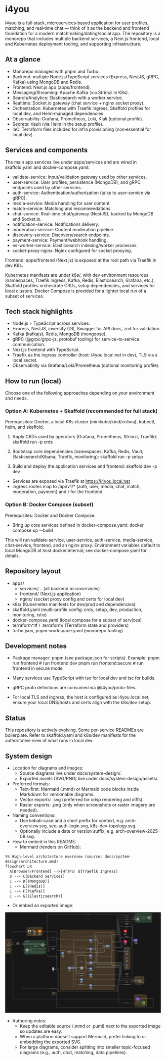 # i4you

i4you is a full‑stack, microservices‑based application for user profiles, matching, and real‑time chat — think of it as the backend and frontend foundation for a modern matchmaking/dating/social app. The repository is a monorepo that includes multiple backend services, a Next.js frontend, local and Kubernetes deployment tooling, and supporting infrastructure.

## At a glance
- Monorepo managed with pnpm and Turbo.
- Backend: multiple Node.js/TypeScript services (Express, NestJS, gRPC, Kafka) using MongoDB and Redis.
- Frontend: Next.js app (apps/frontend).
- Messaging/Streaming: Apache Kafka (via Strimzi in K8s).
- Search/Analytics: Elasticsearch with a worker service.
- Realtime: Socket.io gateway (chat service + nginx socket proxy).
- Orchestration: Kubernetes with Traefik Ingress, Skaffold profiles for local dev, and Helm‑managed dependencies.
- Observability: Grafana, Prometheus, Loki, Kiali (optional profile).
- Secrets: Vault (via Helm in the setup profile).
- IaC: Terraform files included for infra provisioning (non‑essential for local dev).

## Services and components
The main app services live under apps/services and are wired in skaffold.yaml and docker-compose.yaml:

- validate-service: Input/validation gateway used by other services.
- user-service: User profiles, persistence (MongoDB), and gRPC endpoints used by other services.
- auth-service: Authentication/authorization (talks to user-service via gRPC).
- media-service: Media handling for user content.
- match-service: Matching and recommendations.
- chat-service: Real-time chat/gateway (NestJS), backed by MongoDB and Socket.io.
- notification-service: Notifications delivery.
- moderation-service: Content moderation pipeline.
- discovery-service: Discovery/search endpoints.
- payment-service: Payment/webhook handling.
- es-worker-service: Elasticsearch indexing/worker processes.
- socket-proxy-nginx: Nginx configured for socket proxying.

Frontend: apps/frontend (Next.js) is exposed at the root path via Traefik in dev K8s.

Kubernetes manifests are under k8s/, with dev environment resources (namespaces, Traefik Ingress, Kafka, Redis, Elasticsearch, Grafana, etc.). Skaffold profiles orchestrate CRDs, setup dependencies, and services for local clusters. Docker Compose is provided for a lighter local run of a subset of services.

## Tech stack highlights
- Node.js + TypeScript across services.
- Express, NestJS, inversify (DI), Swagger for API docs, zod for validation.
- Kafka (kafkajs), Redis, MongoDB (mongoose).
- gRPC (@grpc/grpc-js, protobuf tooling) for service-to-service communication.
- Next.js frontend with TypeScript.
- Traefik as the ingress controller (host: i4you.local.net in dev), TLS via a local secret.
- Observability via Grafana/Loki/Prometheus (optional monitoring profile).

## How to run (local)
Choose one of the following approaches depending on your environment and needs.

### Option A: Kubernetes + Skaffold (recommended for full stack)
Prerequisites: Docker, a local K8s cluster (minikube/kind/colima), kubectl, helm, and skaffold.

1) Apply CRDs used by operators (Grafana, Prometheus, Strimzi, Traefik):
   skaffold run -p crds

2) Bootstrap core dependencies (namespaces, Kafka, Redis, Vault, Elasticsearch/Kibana, Traefik, monitoring):
   skaffold run -p setup

3) Build and deploy the application services and frontend:
   skaffold dev -p dev

- Services are exposed via Traefik at https://i4you.local.net
- Ingress routes map to /api/v1/* (auth, user, media, chat, match, moderation, payment) and / for the frontend.

### Option B: Docker Compose (subset)
Prerequisites: Docker and Docker Compose.

- Bring up core services defined in docker-compose.yaml:
  docker compose up --build

This will run validate-service, user-service, auth-service, media-service, chat-service, frontend, and an nginx proxy. Environment variables default to local MongoDB at host.docker.internal; see docker-compose.yaml for details.

## Repository layout
- apps/
  - services/… (all backend microservices)
  - frontend/ (Next.js application)
  - nginx/ (socket proxy config and certs for local dev)
- k8s/ (Kubernetes manifests for dev/prod and dependencies)
- skaffold.yaml (multi-profile config: crds, setup, dev, production, monitoring, istio)
- docker-compose.yaml (local compose for a subset of services)
- terraform*.tf / .terraform/ (Terraform state and providers)
- turbo.json, pnpm-workspace.yaml (monorepo tooling)

## Development notes
- Package manager: pnpm (see package.json for scripts). Example:
  pnpm run frontend            # run frontend dev
  pnpm run frontend:secure     # run frontend in secure mode

- Many services use TypeScript with tsx for local dev and tsc for builds.
- gRPC proto definitions are consumed via @i4you/proto-files.
- For local TLS and ingress, the host is configured as i4you.local.net; ensure your local DNS/hosts and certs align with the k8s/dev setup.

## Status
This repository is actively evolving. Some per-service READMEs are boilerplate. Refer to skaffold.yaml and k8s/dev manifests for the authoritative view of what runs in local dev.

## System design
- Location for diagrams and images:
  - Source diagrams live under docs/system-design/.
  - Exported assets (SVG/PNG) live under docs/system-design/assets/.
- Preferred formats:
  - Text-first: Mermaid (.mmd) or Mermaid code blocks inside Markdown for versionable diagrams.
  - Vector exports: .svg (preferred for crisp rendering and diffs).
  - Raster exports: .png (only when screenshots or raster imagery are needed).
- Naming conventions:
  - Use kebab-case and a short prefix for context, e.g. arch-overview.svg, seq-auth-login.svg, k8s-dev-topology.svg.
  - Optionally include a date or version suffix, e.g. arch-overview-2025-08.svg.
- How to embed in this README:
  - Mermaid (renders on GitHub):

```mermaid
%% High-level architecture overview (source: docs/system-design/architecture.mmd)
flowchart LR
  A[Browser/Frontend] -->|HTTPS| B[Traefik Ingress]
  B --> C[Backend Services]
  C --> D[(MongoDB)]
  C --> E[(Redis)]
  C --> F[(Kafka)]
  C --> G[(Elasticsearch)]
```

  - Or embed an exported image:

![Architecture overview](./docs/system-design/assets/arch-overview.png)

- Authoring notes:
  - Keep the editable source (.mmd or .puml) next to the exported image so updates are easy.
  - When a platform doesn’t support Mermaid, prefer linking to or embedding the exported SVG.
  - For large diagrams, consider splitting into smaller topic-focused diagrams (e.g., auth, chat, matching, data pipelines).

